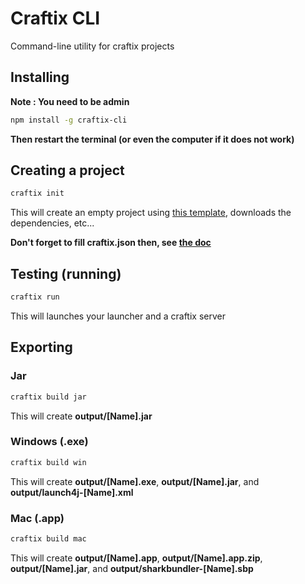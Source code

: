 # Craftix CLI

Command-line utility for craftix projects

## Installing

**Note : You need to be admin**

```bash
npm install -g craftix-cli
```

**Then restart the terminal (or even the computer if it does not work)**

## Creating a project

```bash
craftix init
```

This will create an empty project using [this template](https://github.com/craftix/template), downloads the dependencies, etc...

**Don't forget to fill craftix.json then, see [the doc](https://craftix.github.io/Creating_A_Project)**

## Testing (running)

```bash
craftix run
```

This will launches your launcher and a craftix server

## Exporting

### Jar

```bash
craftix build jar
```

This will create **output/[Name].jar**

### Windows (.exe)

```bash
craftix build win
```

This will create **output/[Name].exe**, **output/[Name].jar**, and **output/launch4j-[Name].xml**

### Mac (.app)

```bash
craftix build mac
```

This will create **output/[Name].app**, **output/[Name].app.zip**, **output/[Name].jar**, and **output/sharkbundler-[Name].sbp**

